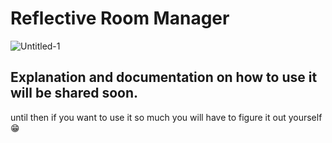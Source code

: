 # Reflective Room Manager
![Untitled-1](https://github.com/ibrahimAlbyrk/Reflective-Room-Manager/assets/47694762/7c61e8fa-6162-493b-92eb-43b4bd7b8e88)

## Explanation and documentation on how to use it will be shared soon.
until then if you want to use it so much you will have to figure it out yourself 😁
